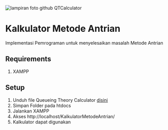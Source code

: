 ![lampiran foto github QTCalculator](https://user-images.githubusercontent.com/83019762/147903932-cf5fa55c-0d43-4967-a29d-1a126bc598cd.png)

# Kalkulator Metode Antrian
Implementasi Pemrograman untuk menyelesaikan masalah Metode Antrian

<h2>Requirements</h2>
<ol>
  <li>XAMPP</li>
</ol>

<h2>Setup</h2>
<ol>
   <li>Unduh file Queueing Theory Calculator <a href="https://github.com/mfebrindafian/Queueing-Theory-Calculator/archive/refs/heads/main.zip"> disini </a> </li>
   <li>Simpan Folder pada htdocs</li>
   <li>Jalankan XAMPP </li>
    <li>Akses http://localhost/KalkulatorMetodeAntrian/ </li>
    <li>Kalkulator dapat digunakan </li>
</li>
</ol>

